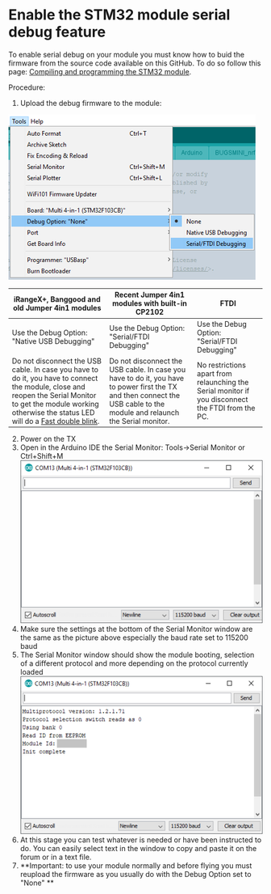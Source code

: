 # Enable the STM32 module serial debug feature

To enable serial debug on your module you must know how to buid the firmware from the source code available on this GitHub. To do so follow this page: [Compiling and programming the STM32 module](Compiling_STM32.md).

Procedure:
1. Upload the debug firmware to the module:
<img src="images/Debug1.png" />

iRangeX+, Banggood and old Jumper 4in1 modules|Recent Jumper 4in1 modules with built-in CP2102|FTDI
----------------------------------------------|-----------------------------------------------|----
Use the Debug Option: "Native USB Debugging"|Use the Debug Option: "Serial/FTDI Debugging"|Use the Debug Option: "Serial/FTDI Debugging"
Do not disconnect the USB cable. In case you have to do it, you have to connect the module, close and reopen the Serial Monitor to get the module working otherwise the status LED will do a [Fast double blink](Troubleshooting.md).|Do not disconnect the USB cable. In case you have to do it, you have to power first the TX and then connect the USB cable to the module and relaunch the Serial monitor.|No restrictions apart from relaunching the Serial monitor if you disconnect the FTDI from the PC.

2. Power on the TX
1. Open in the Arduino IDE the Serial Monitor: Tools->Serial Monitor or Ctrl+Shift+M<br> <img src="images/Serial_Monitor_1.png" />
1. Make sure the settings at the bottom of the Serial Monitor window are the same as the picture above especially the baud rate set to 115200 baud
1. The Serial Monitor window should show the module booting, selection of a different protocol and more depending on the protocol currently loaded<br> <img src="images/Serial_Monitor_2.png" />
1. At this stage you can test whatever is needed or have been instructed to do. You can easily select text in the window to copy and paste it on the forum or in a text file.
1. **Important: to use your module normally and before flying you must reupload the firmware as you usually do with the Debug Option set to "None" **
